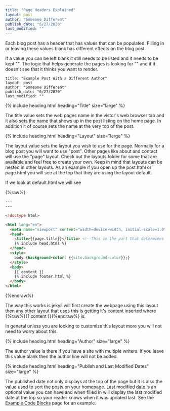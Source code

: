 ```yaml
---
title: "Page Headers Explained"
layout: post
author: "Someone Different"
publish_date: "6/27/2020"
last_modified: ""
---
```


Each blog post has a header that has values that can be populated. Filling in or leaving these values blank has different effects on the blog post.

If a value you can be left blank it still needs to be listed and it needs to be kept "". The logic that helps generate the pages is looking for "" and if it doesn't see that it thinks you want to render.

```
title: "Example Post With a Different Author"
layout: post
author: "Someone Different"
publish_date: "6/27/2020"
last_modified: ""
```

{% include heading.html heading="Title" size="large" %}

The title value sets the web pages name in the vistor's web browser tab and it also sets the name that shows up in the post listing on the home page. In addition it of course sets the name at the very top of the post.

{% include heading.html heading="Layout" size="large" %}

The layout value sets the layout you wish to use for the page. Normally for a blog post you will want to use "post". Other pages like about and contact will use the "page" layout. Check out the layouts folder for some that are available and feel free to create your own. Keep in mind that layouts can be nested in other layouts. As an example if you open up the post.html or page.html you will see at the top that they are using the layout default.

If we look at default.html we will see

{%raw%}
```html
---
---

<!doctype html>

<html lang="en">
  <meta name="viewport" content="width=device-width, initial-scale=1.0">
  <head>
    <title>{{page.title}}</title> <!--This is the part that determines the page title on the tab in a web browser-->
    {% include head.html %}
  </head>
  <style>
    body {background-color: {{site.background-color}};}
  </style>
  <body>
    {{ content }}
    {% include footer.html %}
  </body>
</html>
```
{%endraw%}

The way this works is jekyll will first create the webpage using this layout then any other layout that uses this is getting it's content inserted where {%raw%}{{ content }}{%endraw%} is.

In general unless you are looking to customize this layout more you will not need to worry about this.

{% include heading.html heading="Author" size="large" %}

The author value is there if you have a site with multiple writers. If you leave this value blank then the author line will not be added.

{% include heading.html heading="Publish and Last Modified Dates" size="large" %}

The published date not only displays at the top of the page but it is also the value used to sort the posts on your homepage. Last modified date is an optional value you can have and when filled in will display the last modified date at the top so your reader knows when it was updated last. See the [Example Code Blocks](/2020/06/12/ExampleCodeBlocks.html) page for an example.